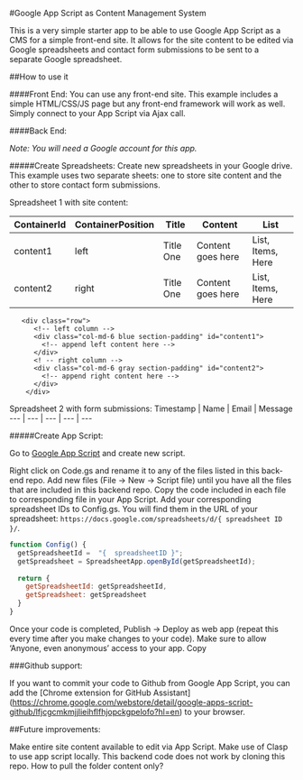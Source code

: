 #Google App Script as Content Management System

This is a very simple starter app to be able to use Google App Script as a CMS for a simple front-end site. It allows for the site content to be edited via Google spreadsheets and contact form submissions to be sent to a separate Google spreadsheet. 

##How to use it

####Front End:
You can use any front-end site. This example includes a simple HTML/CSS/JS page but any front-end framework will work as well. Simply connect to your App Script via Ajax call. 

####Back End:

*Note: You will need a Google account for this app.*

#####Create Spreadsheets:
Create new spreadsheets in your Google drive. This example uses two separate sheets: one to store site content and the other to store contact form submissions. 

Spreadsheet 1 with site content:

ContainerId | ContainerPosition | Title | Content | List 
 --- | --- | --- | --- | --- 
content1 | left | Title One | Content goes here | List, Items, Here
content2 | right | Title One | Content goes here | List, Items, Here

```
   <div class="row">
      <!-- left column -->
      <div class="col-md-6 blue section-padding" id="content1">
        <!-- append left content here -->
      </div>
      <! -- right column -->
      <div class="col-md-6 gray section-padding" id="content2">
        <!-- append right content here -->
      </div>
    </div>
```

Spreadsheet 2 with form submissions:
Timestamp | Name | Email | Message 
 --- | --- | --- | --- | --- 


#####Create App Script:

Go to [Google App Script](https://script.google.com) and create new script.

Right click on Code.gs and rename it to any of the files listed in this back-end repo. Add new files (File -> New -> Script file) until you have all the files that are included in this backend repo. Copy the code included in each file to corresponding file in your App Script. Add your corresponding spreadsheet IDs to Config.gs. You will find them in the URL of your spreadsheet: `https://docs.google.com/spreadsheets/d/{ spreadsheet ID }/`. 

```javascript
function Config() {
  getSpreadsheetId =  "{  spreadsheetID }";
  getSpreadsheet = SpreadsheetApp.openById(getSpreadsheetId);
  
  return {
    getSpreadsheetId: getSpreadsheetId,
    getSpreadsheet: getSpreadsheet
  }
}
``` 

Once your code is completed, Publish -> Deploy as web app (repeat this every time after you make changes to your code). Make sure to allow ‘Anyone, even anonymous’ access to your app. Copy  




###Github support:

If you want to commit your code to Github from Google App Script, you can add the [Chrome extension for GitHub Assistant] (https://chrome.google.com/webstore/detail/google-apps-script-github/lfjcgcmkmjjlieihflfhjopckgpelofo?hl=en) to your browser. 


##Future improvements:

Make entire site content available to edit via App Script.
Make use of Clasp to use app script locally.
This backend code does not work by cloning this repo.
How to pull the folder content only?


